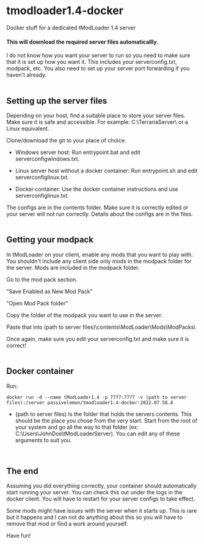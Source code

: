 # tmodloader1.4-docker </br>
Docker stuff for a dedicated tModLoader 1.4 server </br>

#### This will download the required server files automaticallly. </br>

I do not know how you want your server to run so you need to make sure that it is set up how you want it. This includes your serverconfig.txt, modpack, etc. You also need to set up your server port forwarding if you haven't already. </br>
</br>

## Setting up the server files </br>
Depending on your host, find a suitable place to store your server files. Make sure it is safe and accessible. For example: C:\TerrariaServer\ or a Linux equivalent. </br>

Clone/download the git to your place of choice. </br>

 - Windows server host: Run entrypoint.bat and edit serverconfigwindows.txt. </br>

 - Linux server host without a docker container: Run entrypoint.sh and edit serverconfiglinux.txt. </br>

 - Docker container: Use the docker container instructions and use serverconfiglinux.txt. </br>

The configs are in the contents folder. Make sure it is correctly edited or your server will not run correctly. Details about the configs are in the files. </br>
</br>

## Getting your modpack </br>
In tModLoader on your client, enable any mods that you want to play with. You shouldn't include any client side only mods in the modpack folder for the server. Mods are included in the modpack folder. </br>

Go to the mod pack section. </br>

"Save Enabled as New Mod Pack" </br>

"Open Mod Pack folder" </br>

Copy the folder of the modpack you want to use in the server. </br>

Paste that into (path to server files)\contents\ModLoader\Mods\ModPacks\ </br>

Once again, make sure you edit your serverconfig.txt and make sure it is correct! </br>
</br>

## Docker container </br>
Run: </br>
```
docker run -d --name tModLoader1.4 -p 7777:7777 -v (path to server files):/server passivelemon/tmodloader1.4-docker:2022.07.58.8
```
 - (path to server files) Is the folder that holds the servers contents. This should be the place you chose from the very start. Start from the root of your system and go all the way to that folder (ex: C:\Users\JohnDoe\tModLoaderServer\). You can edit any of these arguments to suit you. </br>
</br>

## The end
Assuming you did everything correctly, your container should automatically start running your server. You can check this out under the logs in the docker client. You will have to restart for your server configs to take effect. </br>

Some mods might have issues with the server when it starts up. This is rare but it happens and I can not do anything about this so you will have to remove that mod or find a work around yourself. </br>

Have fun! </br>

